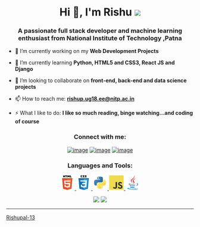 <h1 align="center">Hi 👋, I'm Rishu <img height="40" src="https://emoji.gg/assets/emoji/7333-parrotdance.gif"></h1>
<h3 align="center">A passionate full stack developer  and machine learning enthusiast from National Institute of Technology ,Patna</h3>

- 🔭 I’m currently working on my **Web Development Projects**

- 🌱 I’m currently learning **Python, HTML5 and CSS3, React JS and Django**

- 👯 I’m looking to collaborate on **front-end, back-end  and data science projects**

- 📫 How to reach me: **rishup.ug18.ee@nitp.ac.in**

- ⚡ What I like to do: **I like so much reading, binge watching...and coding of course**

<h3 align="center">Connect with me:</h3>
<div align="center">

[![image](https://img.shields.io/badge/LinkedIn-0077B5?style=for-the-badge&logo=linkedin&logoColor=white)](https://www.linkedin.com/in/rishu-pal-b251351a0/)
[![image](https://img.shields.io/badge/GitHub-100000?style=for-the-badge&logo=github&logoColor=white)](https://rishupal-13.github.io/portfolio_rp/#/)
[![image](https://img.shields.io/badge/Gmail-D14836?style=for-the-badge&logo=gmail&logoColor=white)](mailto:rishup.ug18.ee@nitp.ac.in)
  
</div>

<h3 align="center">Languages and Tools:</h3>

<p align="center"> 
  <a href="https://www.w3.org/html/" target="_blank"> 
    <img src="https://raw.githubusercontent.com/devicons/devicon/master/icons/html5/html5-original-wordmark.svg" alt="html5" width="40" height="40"/> 
  </a>
  <a href="https://www.w3schools.com/css/" target="_blank"> 
    <img src="https://raw.githubusercontent.com/devicons/devicon/master/icons/css3/css3-original-wordmark.svg" alt="css3" width="40" height="40"/> 
  </a> 
  <a href="https://www.python.org" target="_blank"> 
    <img src="https://raw.githubusercontent.com/devicons/devicon/master/icons/python/python-original.svg" alt="python" width="40" height="40"/> 
  </a>  
  <a href="https://developer.mozilla.org/en-US/docs/Web/JavaScript" target="_blank"> 
    <img src="https://raw.githubusercontent.com/devicons/devicon/master/icons/javascript/javascript-original.svg" alt="javascript" width="40" height="40"/> 
  </a> 
  <a href="https://www.java.com/en/" target="_blank"> 
    <img src="https://raw.githubusercontent.com/devicons/devicon/master/icons/java/java-original.svg" alt="Java" width="40" height="40"/> 
  </a>  
</p>

<p align= "center">
  <img height= "150" src="https://github-readme-stats.vercel.app/api?username=Rishupal-13&theme=react&show_icons=true&include_all_commits=true" />
  <img height= "150" src="https://github-readme-stats.vercel.app/api/top-langs/?username=Rishupal-13&theme=react&layout=compact" />
</p>

------

[Rishupal-13](https://github.com/Rishupal-13)



